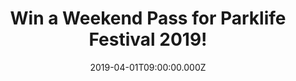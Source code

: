 ---
campaign-uuid: "c-685e4e40-edcf-40b6-b351-2f2ef43f75dd"
type: "Preview"
category: "Tickets"
date: "2019-04-01T09:00:00.000Z"
end-date: "2019-05-01T23:59:00.000Z"
disable-form: false
is_promoted: true
has_entry_page: true
title: "Win a Weekend Pass for Parklife Festival 2019!"
competition-description: "<p>Get your festival mood on because NME is running a competition\
  \ for one lucky winner and one guest to attend Parklife Festival 2019 which will\
  \ take place at the iconic Heaton Park in Manchester on Saturday 8th and Sunday\
  \ 9th June 2019! More info <a href=\"https://parklife.uk.com\">here!</a> </p>\n\
  <p>If this sounds like the best plan of your summer, click below for a chance to\
  \ win!</p>\n"
hero-header: "Win a Weekend Pass for Parklife Festival 2019!"
terms-confirmation: "N/A"
banner-img: "https://assets.expresslyapp.com/asset-66e08d61-0bb3-4b1a-91da-395dd3a1da44.jpg"
logo-left-href: "aaa.nme.com"
logo-left-image: "https://assets.expresslyapp.com/asset-545d0fe8-380e-409c-99fa-403b3974d590.jpg"
logo-left-title: "NME AAA"
bg-image-hero: "https://assets.expresslyapp.com/asset-eab15d17-5ed4-4ac9-bc3d-e614e4af1508.jpg"
bg-image-first: "https://assets.expresslyapp.com/asset-bd6f3b86-5e2d-4aa1-b086-456b96f5b4fd.jpg"
bg-image-second: "https://assets.expresslyapp.com/asset-f9043eff-8090-4f15-a947-140eb455bf27.jpg"
bg-image-third: "https://assets.expresslyapp.com/asset-b466aaea-7aa4-43f6-b83c-147122d77528.jpg"
section1-content: "<p>Your favourite multi-genre music festival is back! Parklife\
  \ Festival 2019 is finally here and will take place at one of the largest municipal\
  \ parks in Europe, the iconic Heaton Park, in Manchester on June 8th and 9th!</p>\n"
section2-content: "<p>They have put together a line-up packed with a diverse range\
  \ of acts not to be missed live!</p>\n<p>Kicking off the headliners are Cardi B,\
  \ George Ezra, Solange, The Streets, Migos, Khalid, Major Lazer Sound System, Christine\
  \ & The Queens and so many more.</p>\n"
section3-content: "<p>Chill-out zones, funfair rides, installations, roaming entertainers,\
  \ interactive art and much more! Wanna be there now? Competition closes on Wednesday\
  \ 1st of May, so think no more and enter the form below for a chance to win a Weekend\
  \ Pass for Parklife Festival 2019 now!</p>\n<p>Good luck!</p>\n"
entry-title: "Win a Weekend Pass for Parklife Festival 2019!"
entry-content: "<p>Enter the draw to win  a Weekend Pass for Parklife Festival 2019\
  \ by entering below before 23:59 on 1st of May 2019.\n\_</p>\n"
has-winner: false
prize-description: "Winner will win x2 Weekend Passes to Parklife 2019 on June 8th\
  \ & 9th Heaton Park, Manchester."
prize-restrictions: "The winner is responsible for all expenses and travel and accommodation\
  \ arrangements included in the prize, including any necessary travel documents,\
  \ passports and visas."
special-conditions: "Multiple entries are allowed up to one every day\r\nWinners will\
  \ be notified by email on or around the 01 May 2019 the notification date."
country-restrictions:
- "GB"
---